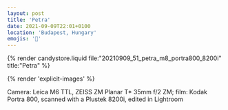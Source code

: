 ```yaml
---
layout: post
title: 'Petra'
date: 2021-09-09T22:01+0100
location: 'Budapest, Hungary'
emojis: '🔞'
---
```


{% render candystore.liquid file:"20210909_51_petra_m8_portra800_8200i" title:"Petra" %}

{% render 'explicit-images' %}

Camera: Leica M6 TTL, ZEISS ZM Planar T\* 35mm f/2 ZM; film: Kodak Portra 800, scanned with a Plustek 8200i, edited in Lightroom